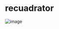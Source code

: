 # recuadrator
![image](https://github.com/user-attachments/assets/0959d012-7ec7-4630-a0d6-a6714d5dcd7a)
